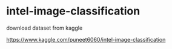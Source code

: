 # intel-image-classification
download dataset from kaggle

https://www.kaggle.com/puneet6060/intel-image-classification
